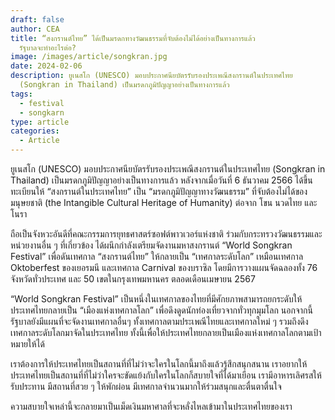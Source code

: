 ```yaml
---
draft: false
author: CEA
title: “สงกรานต์ไทย” ได้เป็นมรดกทางวัฒนธรรมที่จับต้องไม่ได้อย่างเป็นทางการแล้ว
  รัฐบาลจะทำอะไรต่อ?
image: /images/article/songkran.jpg
date: 2024-02-06
description: ยูเนสโก (UNESCO) มอบประกาศนียบัตรรับรองประเพณีสงกรานต์ในประเทศไทย
  (Songkran in Thailand) เป็นมรดกภูมิปัญญาอย่างเป็นทางการแล้ว
tags:
  - festival
  - songkarn
type: article
categories:
  - Article
---
```


ยูเนสโก (UNESCO) มอบประกาศนียบัตรรับรองประเพณีสงกรานต์ในประเทศไทย (Songkran in Thailand) เป็นมรดกภูมิปัญญาอย่างเป็นทางการแล้ว หลังจากเมื่อวันที่ 6 ธันวาคม 2566 ได้ขึ้นทะเบียนให้ “สงกรานต์ในประเทศไทย” เป็น “มรดกภูมิปัญญาทางวัฒนธรรม” ที่จับต้องไม่ได้ของมนุษยชาติ (the Intangible Cultural Heritage of Humanity) ต่อจาก โขน นวดไทย และโนรา

ถือเป็นจังหวะอันดีที่คณะกรรมการยุทธศาสตร์ซอฟต์พาวเวอร์แห่งชาติ ร่วมกับกระทรวงวัฒนธรรมและหน่วยงานอื่น ๆ ที่เกี่ยวข้อง ได้ผนึกกำลังเตรียมจัดงานมหาสงกรานต์ “World Songkran Festival” เพื่อดันเทศกาล “สงกรานต์ไทย” ให้กลายเป็น “เทศกาลระดับโลก” เหมือนเทศกาล Oktoberfest ของเยอรมนี และเทศกาล Carnival ของบราซิล โดยมีการวางแผนจัดฉลองทั้ง 76 จังหวัดทั่วประเทศ และ 50 เขตในกรุงเทพมหานคร ตลอดเดือนเมษายน 2567 

“World Songkran Festival” เป็นหนึ่งในเทศกาลของไทยที่มีศักยภาพสามารถยกระดับให้ประเทศไทยกลายเป็น “เมืองแห่งเทศกาลโลก” เพื่อดึงดูดนักท่องเที่ยวจากทั่วทุกมุมโลก นอกจากนี้รัฐบาลยังมีแผนที่จะจัดงานเทศกาลอื่นๆ ทั้งเทศกาลตามประเพณีไทยและเทศกาลใหม่ ๆ รวมถึงดึงเทศกาลระดับโลกมาจัดในประเทศไทย ทั้งนี้เพื่อให้ประเทศไทยกลายเป็นเมืองแห่งเทศกาลโลกตามเป้าหมายให้ได้

เราต้องการให้ประเทศไทยเป็นสถานที่ที่ไม่ว่าจะใครในโลกนี้มาถึงแล้วรู้สึกสนุกสนาน เราอยากให้ประเทศไทยเป็นสถานที่ที่ไม่ว่าใครจะขัดแย้งกับใครในโลกก็สบายใจที่ได้มาเยือน เรามีอาหารเลิศรสให้รับประทาน มีสถานที่สวย ๆ ให้พักผ่อน มีเทศกาลจำนวนมากให้ร่วมสนุกและตื่นตาตื่นใจ

ความสบายใจเหล่านี้จะกลายมาเป็นเม็ดเงินมหาศาลที่จะหลั่งไหลเข้ามาในประเทศไทยของเรา
